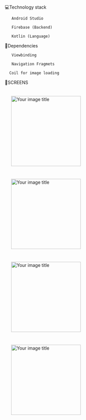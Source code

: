 💻Technology stack

       Android Studio

       Firebase (Backend)

       Kotlin (Language)
 
🔆Dependencies 

       Viewbinding

       Navigation Fragmets

      Coil for image loading

🔆SCREENS

<img style= margin:20px; src="https://github.com/ahasandev/OnlineSheba-Kotlin/assets/153377141/dfaef49e-94fe-4681-b0fc-f01702a390b1" alt="Your image title" width="220"/>

<img style= margin:20px src="https://github.com/ahasandev/OnlineSheba-Kotlin/assets/153377141/06827ee8-7e3b-4c22-b9f9-0cf5841b1ce9" alt="Your image title" width="220"/>


<img style= margin:20px src="https://github.com/ahasandev/OnlineSheba-Kotlin/assets/153377141/2851a5a8-c667-4a9b-aa61-1f5b06564cd7" alt="Your image title" width="220"/>

<img style= margin:20px src="https://github.com/ahasandev/OnlineSheba-Kotlin/assets/153377141/cceb9f57-3184-490d-a37b-cf2033687537" alt="Your image title" width="220"/>




      
  


